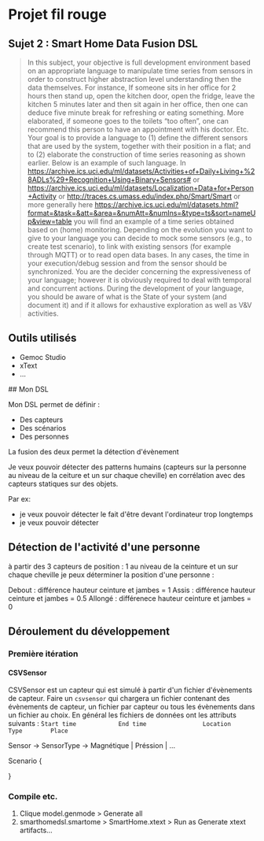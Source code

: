 # Projet fil rouge

## Sujet 2 : Smart Home Data Fusion DSL

> In this subject, your objective is full development environment based on an appropriate language to manipulate time series from sensors in order to construct higher abstraction level understanding then the data themselves.  For instance, If someone sits in her office for 2 hours then stand up, open the kitchen door, open the fridge, leave the kitchen 5 minutes later and then sit again in her office, then one can deduce five minute break for refreshing or eating something. More elaborated, if someone goes to the toilets “too often”, one can recommend this person to have an appointment with his doctor. Etc. Your goal is to provide a language to (1) define the different sensors that are used by the system, together with their position in a flat; and to (2) elaborate the construction of time series reasoning as shown earlier. Below is an example of such language.
> In https://archive.ics.uci.edu/ml/datasets/Activities+of+Daily+Living+%28ADLs%29+Recognition+Using+Binary+Sensors# or https://archive.ics.uci.edu/ml/datasets/Localization+Data+for+Person+Activity or http://traces.cs.umass.edu/index.php/Smart/Smart or more generally here https://archive.ics.uci.edu/ml/datasets.html?format=&task=&att=&area=&numAtt=&numIns=&type=ts&sort=nameUp&view=table you will find an example of a time series obtained based on (home) monitoring. Depending on the evolution you want to give to your language you can decide to mock some sensors (e.g., to create test scenario), to link with existing sensors (for example through MQTT) or to read open data bases.  In any cases, the time in your execution/debug session and from the sensor should be synchronized. You are the decider concerning the expressiveness of your language; however it is obviously required to deal with temporal and concurrent actions. During the development of your language, you should be aware of what is the State of your system (and document it) and if it allows for exhaustive exploration as well as V&V activities.

## Outils utilisés

* Gemoc Studio
* xText
* ...

## Mon DSL

Mon DSL permet de définir :

* Des capteurs
* Des scénarios
* Des personnes

La fusion des deux permet la détection d'évènement

Je veux pouvoir détecter des patterns humains (capteurs sur la personne au niveau de la ceiture et un sur chaque cheville) en corrélation avec des capteurs statiques sur des objets.

Par ex:

- je veux pouvoir détecter le fait d'être devant l'ordinateur trop longtemps
- je veux pouvoir détecter 

## Détection de l'activité d'une personne

à partir des 3 capteurs de position : 1 au niveau de la ceinture et un sur chaque cheville je peux déterminer la position d'une personne :

Debout : différence hauteur ceinture et jambes = 1
Assis : différence hauteur ceinture et jambes = 0.5
Allongé : différenece hauteur ceinture et jambes = 0

## Déroulement du développement

### Première itération

#### CSVSensor

CSVSensor est un capteur qui est simulé à partir d'un fichier d'évènements de capteur.
Faire un `csvsensor` qui chargera un fichier contenant des évènements de capteur, un fichier par capteur ou tous les évènements dans un fichier au choix.
En général les fichiers de données ont les attributs suivants :
`̀Start time          	End time            	Location	Type		Place`

Sensor -> SensorType -> Magnétique | Préssion | ...

Scenario {
    
}

### Compile etc.

1. Clique model.genmode > Generate all
2. smarthomedsl.smartome > SmartHome.xtext > Run as Generate xtext artifacts...